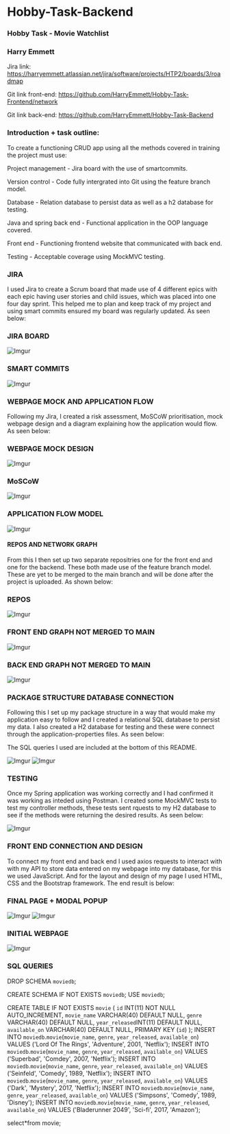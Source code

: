 # Hobby-Task-Backend
### Hobby Task - Movie Watchlist

### Harry Emmett

Jira link: https://harryemmett.atlassian.net/jira/software/projects/HTP2/boards/3/roadmap


Git link front-end: https://github.com/HarryEmmett/Hobby-Task-Frontend/network

Git link back-end: https://github.com/HarryEmmett/Hobby-Task-Backend

### Introduction + task outline:

To create a functioning CRUD app using all the methods covered in training the project must use:

Project management - Jira board with the use of smartcommits.

Version control - Code fully intergrated into Git using the feature branch model.

Database - Relation database to persist data as well as a h2 database for testing.

Java and spring back end - Functional application in the OOP language covered.

Front end - Functioning frontend website that communicated with back end.

Testing - Acceptable coverage using MockMVC testing.


### JIRA

I used Jira to create a Scrum board that made use of 4 different epics with each epic having user stories and child issues, which was placed into one four day sprint. This helped me to plan and keep track of my project and using smart commits ensured my board was regularly updated. As seen below:

### JIRA BOARD
![Imgur](https://i.imgur.com/b6aP4mu.png)

### SMART COMMITS
![Imgur](https://i.imgur.com/3VhWdFm.png)

### WEBPAGE MOCK AND APPLICATION FLOW

Following my Jira, I created a risk assessment, MoSCoW prioritisation, mock webpage design and a diagram explaining how the application would flow. As seen below:

### WEBPAGE MOCK DESIGN
![Imgur](https://i.imgur.com/85UCYU9.png)

### MoSCoW
![Imgur](https://i.imgur.com/XzmLf1B.png)

### APPLICATION FLOW MODEL
![Imgur](https://i.imgur.com/q1P5ftS.png)

#### REPOS AND NETWORK GRAPH

From this I then set up two separate repositries one for the front end and one for the backend. These both made use of the feature branch model. These are yet to be merged to the main branch and will be done after the project is uploaded. As shown below:

### REPOS
![Imgur](https://i.imgur.com/hx3YMyS.png)

### FRONT END GRAPH NOT MERGED TO MAIN
![Imgur](https://i.imgur.com/iSeQe3v.png)

### BACK END GRAPH NOT MERGED TO MAIN
![Imgur](https://i.imgur.com/Twh1GAH.png)


### PACKAGE STRUCTURE DATABASE CONNECTION

Following this I set up my package structure in a way that would make my application easy to follow and I created a relational SQL database to persist my data. I also created a H2 database for testing and these were connect through the application-properties files. As seen below:

The SQL queries I used are included at the bottom of this README.

![Imgur](https://i.imgur.com/Kx6tl6J.png)
![Imgur](https://i.imgur.com/RgZZ7WZ.png)


### TESTING

Once my Spring application was working correctly and I had confirmed it was working as inteded using Postman. I created some MockMVC tests to test my controller methods, these tests sent rquests to my H2 database to see if the methods were returning the desired results. As seen below:

![Imgur](https://i.imgur.com/gFZpyWa.png)

### FRONT END CONNECTION AND DESIGN

To connect my front end and back end I used axios requests to interact with with my API to store data entered on my webpage into my database, for this we used JavaScript. And for the layout and design of my page I used HTML, CSS and the Bootstrap framework. The end result is below:

### FINAL PAGE + MODAL POPUP 
![Imgur](https://i.imgur.com/5JHvLOQ.png)
![Imgur](https://i.imgur.com/McLknO7.png)

### INITIAL WEBPAGE
![Imgur](https://i.imgur.com/PSBgD7O.png)


### SQL QUERIES

DROP SCHEMA `moviedb`;

CREATE SCHEMA IF NOT EXISTS `moviedb`;
USE `moviedb`;

CREATE TABLE IF NOT EXISTS `movie` (
    `id` INT(11) NOT NULL AUTO_INCREMENT,
    `movie_name` VARCHAR(40) DEFAULT NULL,
    `genre` VARCHAR(40) DEFAULT NULL,
    `year_released`INT(11) DEFAULT NULL,
    `available_on` VARCHAR(40) DEFAULT NULL,
    PRIMARY KEY (`id`)
);
INSERT INTO `moviedb`.`movie`(`movie_name`, `genre`, `year_released`, `available_on`) VALUES ('Lord Of The Rings', 'Adventure', 2001, 'Netflix');
INSERT INTO `moviedb`.`movie`(`movie_name`, `genre`, `year_released`, `available_on`) VALUES ('Superbad', 'Comdey', 2007, 'Netflix');
INSERT INTO `moviedb`.`movie`(`movie_name`, `genre`, `year_released`, `available_on`) VALUES ('Seinfeld', 'Comedy', 1989, 'Netflix');
INSERT INTO `moviedb`.`movie`(`movie_name`, `genre`, `year_released`, `available_on`) VALUES ('Dark', 'Mystery', 2017, 'Netflix');
INSERT INTO `moviedb`.`movie`(`movie_name`, `genre`, `year_released`, `available_on`) VALUES ('Simpsons', 'Comedy', 1989, 'Disney');
INSERT INTO `moviedb`.`movie`(`movie_name`, `genre`, `year_released`, `available_on`) VALUES ('Bladerunner 2049', 'Sci-fi', 2017, 'Amazon');

select*from movie;